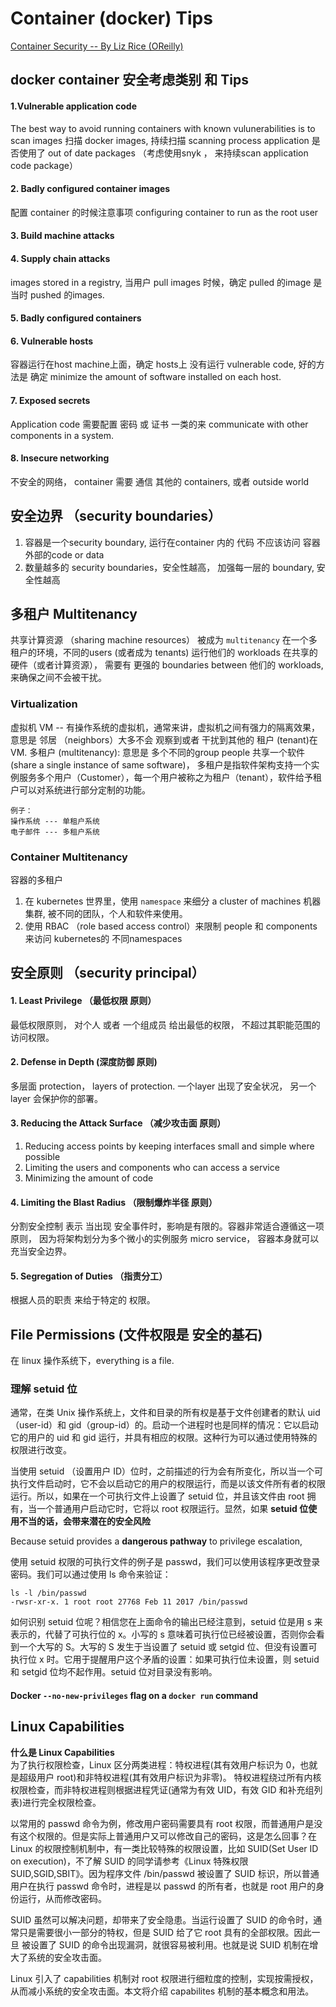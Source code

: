 # Container (docker) Tips


[Container Security -- By Liz Rice (OReilly)](https://github.com/XinCai/docker_tips/blob/09d335ce35417d34ca9df6b7fc89a3ad2b04a65c/Container%20Security%20by%20Liz%20Rice%20-%20OReilly%20Apr%202020.pdf "book")

## docker container 安全考虑类别 和 Tips

#### 1.Vulnerable application code

The best way to avoid running containers with known vulunerabilities is to scan images 
扫描 docker images, 持续扫描 scanning process application 是否使用了 out of date packages （考虑使用snyk ， 来持续scan application code package）

#### 2. Badly configured container images
配置 container 的时候注意事项 configuring container to run as the root user

#### 3. Build machine attacks

#### 4. Supply chain attacks 

images stored in a registry, 当用户 pull images 时候，确定 pulled 的image 是 当时 pushed 的images.

#### 5. Badly configured containers

#### 6. Vulnerable hosts
容器运行在host machine上面，确定 hosts上 没有运行 vulnerable code, 好的方法是 确定 minimize the amount of software installed on each host.

#### 7. Exposed secrets
Application code 需要配置 密码 或 证书 一类的来 communicate with other components in a system. 

#### 8. Insecure networking
不安全的网络， container 需要 通信 其他的 containers,  或者 outside world


## 安全边界 （security boundaries）
1. 容器是一个security boundary, 运行在container 内的 代码 不应该访问 容器外部的code or data 
2. 数量越多的 security boundaries，安全性越高， 加强每一层的 boundary, 安全性越高

## 多租户 Multitenancy 

共享计算资源 （sharing machine resources） 被成为 `multitenancy`
在一个多租户的环境，不同的users (或者成为 tenants) 运行他们的 workloads 在共享的硬件（或者计算资源）， 需要有 更强的 boundaries between 他们的 workloads, 来确保之间不会被干扰。

### Virtualization

虚拟机 VM -- 有操作系统的虚拟机，通常来讲，虚拟机之间有强力的隔离效果， 意思是 邻居 （neighbors）大多不会 观察到或者 干扰到其他的 租户 (tenant)在 VM. 
多租户 (multitenancy): 意思是 多个不同的group people 共享一个软件  (share a single instance of same software)， 多租户是指软件架构支持一个实例服务多个用户（Customer），每一个用户被称之为租户（tenant），软件给予租户可以对系统进行部分定制的功能。

```
例子：
操作系统 --- 单租户系统
电子邮件 --- 多租户系统
```

### Container Multitenancy 
容器的多租户
1. 在 kubernetes 世界里，使用 `namespace` 来细分 a cluster of machines 机器集群, 被不同的团队，个人和软件来使用。
2. 使用 RBAC （role based access control）来限制 people 和  components 来访问 kubernetes的 不同namespaces


## 安全原则 （security principal）

#### 1. Least Privilege （最低权限 原则）
最低权限原则， 对个人 或者 一个组成员 给出最低的权限， 不超过其职能范围的访问权限。

#### 2. Defense in Depth (深度防御 原则)
多层面 protection， layers of protection.
一个layer 出现了安全状况， 另一个layer 会保护你的部署。 

#### 3. Reducing the Attack Surface （减少攻击面 原则）

1. Reducing access points by keeping interfaces small and simple where possible
2. Limiting the users and components who can access a service
3. Minimizing the amount of code

#### 4. Limiting the Blast Radius （限制爆炸半径 原则）

分割安全控制 表示 当出现 安全事件时，影响是有限的。容器非常适合遵循这一项原则， 因为将架构划分为多个微小的实例服务 micro service， 容器本身就可以充当安全边界。

#### 5. Segregation of Duties （指责分工）
根据人员的职责 来给于特定的 权限。


## File Permissions (文件权限是 安全的基石)  
在 linux 操作系统下，everything is a file. 

### 理解 setuid 位

通常，在类 Unix 操作系统上，文件和目录的所有权是基于文件创建者的默认 uid（user-id）和 gid（group-id）的。启动一个进程时也是同样的情况：它以启动它的用户的 uid 和 gid 运行，并具有相应的权限。这种行为可以通过使用特殊的权限进行改变。


当使用 setuid （设置用户 ID）位时，之前描述的行为会有所变化，所以当一个可执行文件启动时，它不会以启动它的用户的权限运行，而是以该文件所有者的权限运行。所以，如果在一个可执行文件上设置了 setuid 位，并且该文件由 root 拥有，当一个普通用户启动它时，它将以 root 权限运行。显然，如果 **setuid 位使用不当的话，会带来潜在的安全风险**

Because setuid provides a **dangerous pathway** to privilege escalation,

使用 setuid 权限的可执行文件的例子是 passwd，我们可以使用该程序更改登录密码。我们可以通过使用 ls 命令来验证：
```
ls -l /bin/passwd
-rwsr-xr-x. 1 root root 27768 Feb 11 2017 /bin/passwd
```
如何识别 setuid 位呢？相信您在上面命令的输出已经注意到，setuid 位是用 s 来表示的，代替了可执行位的 x。小写的 s 意味着可执行位已经被设置，否则你会看到一个大写的 S。大写的 S 发生于当设置了 setuid 或 setgid 位、但没有设置可执行位 x 时。它用于提醒用户这个矛盾的设置：如果可执行位未设置，则 setuid 和 setgid 位均不起作用。setuid 位对目录没有影响。

#### Docker `--no-new-privileges` flag on a `docker run` command


## Linux Capabilities 

**什么是 Linux Capabilities**  
为了执行权限检查，Linux 区分两类进程：特权进程(其有效用户标识为 0，也就是超级用户 root)和非特权进程(其有效用户标识为非零)。 特权进程绕过所有内核权限检查，而非特权进程则根据进程凭证(通常为有效 UID，有效 GID 和补充组列表)进行完全权限检查。

以常用的 passwd 命令为例，修改用户密码需要具有 root 权限，而普通用户是没有这个权限的。但是实际上普通用户又可以修改自己的密码，这是怎么回事？在 Linux 的权限控制机制中，有一类比较特殊的权限设置，比如 SUID(Set User ID on execution)，不了解 SUID 的同学请参考《Linux 特殊权限 SUID,SGID,SBIT》。因为程序文件 /bin/passwd 被设置了 SUID 标识，所以普通用户在执行 passwd 命令时，进程是以 passwd 的所有者，也就是 root 用户的身份运行，从而修改密码。

SUID 虽然可以解决问题，却带来了安全隐患。当运行设置了 SUID 的命令时，通常只是需要很小一部分的特权，但是 SUID 给了它 root 具有的全部权限。因此一旦 被设置了 SUID 的命令出现漏洞，就很容易被利用。也就是说 SUID 机制在增大了系统的安全攻击面。

Linux 引入了 capabilities 机制对 root 权限进行细粒度的控制，实现按需授权，从而减小系统的安全攻击面。本文将介绍 capabilites 机制的基本概念和用法。


